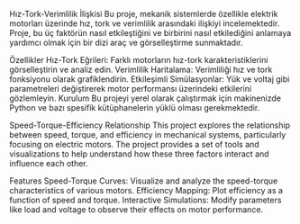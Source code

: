 Hız-Tork-Verimlilik İlişkisi
Bu proje, mekanik sistemlerde özellikle elektrik motorları üzerinde hız, tork ve verimlilik arasındaki ilişkiyi incelemektedir. Proje, bu üç faktörün nasıl etkileştiğini ve birbirini nasıl etkilediğini anlamaya yardımcı olmak için bir dizi araç ve görselleştirme sunmaktadır.

Özellikler
Hız-Tork Eğrileri: Farklı motorların hız-tork karakteristiklerini görselleştirin ve analiz edin.
Verimlilik Haritalama: Verimliliği hız ve tork fonksiyonu olarak grafiklendirin.
Etkileşimli Simülasyonlar: Yük ve voltaj gibi parametreleri değiştirerek motor performansı üzerindeki etkilerini gözlemleyin.
Kurulum
Bu projeyi yerel olarak çalıştırmak için makinenizde Python ve bazı spesifik kütüphanelerin yüklü olması gerekmektedir.

Speed-Torque-Efficiency Relationship
This project explores the relationship between speed, torque, and efficiency in mechanical systems, particularly focusing on electric motors. The project provides a set of tools and visualizations to help understand how these three factors interact and influence each other.

Features
Speed-Torque Curves: Visualize and analyze the speed-torque characteristics of various motors.
Efficiency Mapping: Plot efficiency as a function of speed and torque.
Interactive Simulations: Modify parameters like load and voltage to observe their effects on motor performance.
